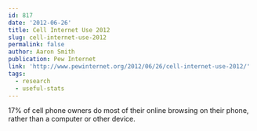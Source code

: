 ```yaml
---
id: 817
date: '2012-06-26'
title: Cell Internet Use 2012
slug: cell-internet-use-2012
permalink: false
author: Aaron Smith
publication: Pew Internet
link: 'http://www.pewinternet.org/2012/06/26/cell-internet-use-2012/'
tags:
  - research
  - useful-stats
---
```

17% of cell phone owners do most of their online browsing on their phone, rather than a computer or other device.
